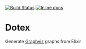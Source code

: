 [![Build Status](https://travis-ci.org/aussiegeek/dotex.svg?branch=master)](https://travis-ci.org/aussiegeek/dotex) [![Inline docs](http://inch-ci.org/github/aussiegeek/dotex.svg)](http://inch-ci.org/github/aussiegeek/dotex)

# Dotex

Generate [Graphviz](http://www.graphviz.org) graphs from Elixir
